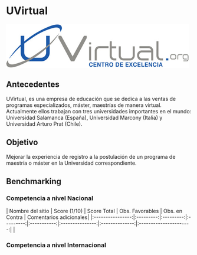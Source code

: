 # UVirtual

![UVirtual](assets/img/logo.jpg)

## Antecedentes

UVirtual, es una empresa de educación que se dedica a las ventas de programas especializados, máster, maestrías de manera virtual. Actualmente ellos trabajan con tres universidades importantes en el mundo: Universidad Salamanca (España), Universidad Marcony (Italia) y Universidad Arturo Prat (Chile).

[](www.uvirtual.org)

## Objetivo

Mejorar la experiencia de registro a la postulación de un programa de maestría o máster en la Universidad correspondiente.

## Benchmarking

### Competencia a nivel Nacional

| Nombre del sitio |            Score (1/10)           | Score Total | Obs. Favorables | Obs. en Contra | Comentarios adicionales|
|:----------------:|:---------:|:---------:|:---------:|:-----------:|:---------------:|:--------------:|:----------------------:|
|

### Competencia a nivel Internacional
